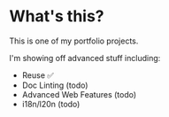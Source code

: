 # What's this?

This is one of my portfolio projects.

I'm showing off advanced stuff including:

- Reuse ✅
- Doc Linting (todo)
- Advanced Web Features (todo)
- i18n/l20n (todo)
